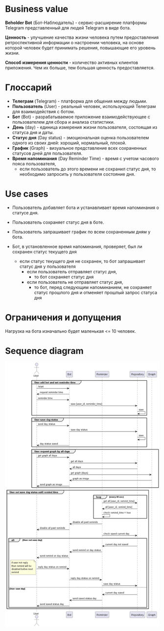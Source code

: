 # Business value

**Beholder Bot** (Бот-Наблюдатель) - сервис-расширение платформы Telegram представленный для людей Telegram в виде бота.

**Ценность** - улучшение качества жизни человека путем предоставления ретроспективной информации о настроении человека,
на основе которой человек будет принимать решения, повышающие его уровень жизни.

**Способ измерения ценности** - количество активных клиентов приложения. Чем их больше, тем большая ценность предоставляется.

# Глоссарий

- **Телеграм** (Telegram) - платформа для общения между людьми.
- **Пользователь** (User) - реальный человек, использующий Телеграм для взаимодействия с ботом.
- **Бот** (Bot) - разрабатываемое приложение взаимодействующее с пользователем для сбора и анализа статистики.
- **День** (day) - единица измерения жизни пользователя, состоящая из статуса дня и даты.
- **Статус дня** (Day status) - эмоциональная оценка пользователем одного из своих дней: хороший, нормальный, плохой.
- **График** (Graph) - визуальное представление всех сохраненных статусов дней для пользователя.
- **Время напоминания** (Day Reminder Time) - время с учетом часового пояса пользователя,
  - если пользователь до этого времени не сохранил статус дня, то необходимо запросить у пользователя состояние дня.

# Use cases

- Пользователь добавляет бота и устанавливает время напоминания о статусе дня.
- Пользователь сохраняет статус дня в боте.
- Пользователь запрашивает график по всем сохраненным дням у бота.

- Бот, в установленное время напоминания, проверяет, был ли сохранен статус текущего дня
  - если статус текущего дня не сохранен, то бот запрашивает статус дня у пользователя
    - если пользователь отправляет статус дня,
      - то бот сохраняет статус дня
    - если пользователь не отправляет статус дня, 
      - то бот, перед следующим напоминанием, не сохраняет статус прошлого дня и отменяет прошлый запрос статуса дня

# Ограничения и допущения

Нагрузка на бота изначально будет маленькая <= 10 человек.

# Sequence diagram

![sequence.png](diagrams\sequence.png)